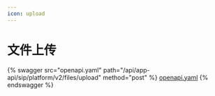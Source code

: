 ```yaml
---
icon: upload
---
```


# 文件上传

{% swagger src="openapi.yaml" path="/api/app-api/sip/platform/v2/files/upload" method="post" %}
[openapi.yaml](openapi.yaml)
{% endswagger %}